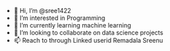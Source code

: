 - 👋 Hi, I’m @sree1422
- 👀 I’m interested in Programming
- 🌱 I’m currently learning machine learning
- 💞️ I’m looking to collaborate on data science projects
- 📫 Reach to through Linked userid Remadala Sreenu

<!---
sree1422/sree1422 is a ✨ special ✨ repository because its `README.md` (this file) appears on your GitHub profile.
You can click the Preview link to take a look at your changes.
--->
